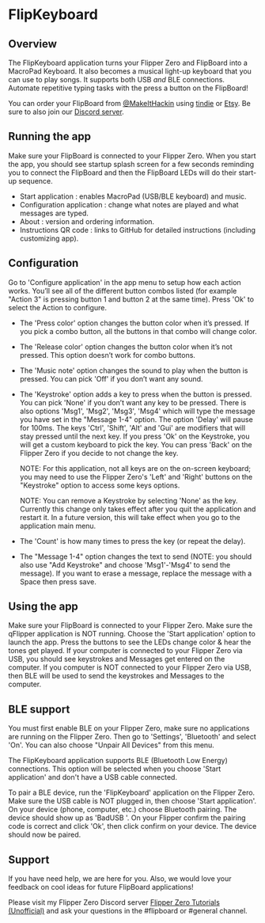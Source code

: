 # FlipKeyboard

## Overview

The FlipKeyboard application turns your Flipper Zero and FlipBoard into a MacroPad Keyboard.  It also becomes a musical light-up keyboard that you can use to play songs. It supports both USB *and* BLE connections. Automate repetitive typing tasks with the press a button on the FlipBoard!

You can order your FlipBoard from [@MakeItHackin](https://www.youtube.com/makeithackin) using [tindie](https://www.tindie.com/products/32844/) or [Etsy](https://www.etsy.com/listing/1601295558/).  Be sure to also join our [Discord server](https://discord.gg/KTThkQHj5B).

## Running the app
Make sure your FlipBoard is connected to your Flipper Zero. When you start the app, you should see startup splash screen for a few seconds reminding you to connect the FlipBoard and then the FlipBoard LEDs will do their start-up sequence.
  - Start application : enables MacroPad (USB/BLE keyboard) and music.
  - Configuration application : change what notes are played and what messages are typed.
  - About : version and ordering information.
  - Instructions QR code : links to GitHub for detailed instructions (including customizing app).

## Configuration

Go to 'Configure application' in the app menu to setup how each action works. You’ll see all of the different button combos listed (for example "Action 3" is pressing button 1 and button 2 at the same time). Press 'Ok' to select the Action to configure.

  - The 'Press color' option changes the button color when it’s pressed. If you pick a combo button, all the buttons in that combo will change color.

  - The 'Release color' option changes the button color when it’s not pressed. This option doesn’t work for combo buttons.

  - The 'Music note' option changes the sound to play when the button is pressed. You can pick 'Off' if you don’t want any sound.

  - The 'Keystroke' option adds a key to press when the button is pressed. You can pick 'None' if you don’t want any key to be pressed.  There is also options 'Msg1', 'Msg2', 'Msg3', 'Msg4' which will type the message you have set in the "Message 1-4" option.  The option 'Delay' will pause for 100ms. The keys 'Ctrl', 'Shift', 'Alt' and 'Gui' are modifiers that will stay pressed until the next key.  If you press 'Ok' on the Keystroke, you will get a custom keyboard to pick the key. You can press 'Back' on the Flipper Zero if you decide to not change the key.

    NOTE: For this application, not all keys are on the on-screen keyboard; you may need to use the Flipper Zero's 'Left' and 'Right' buttons on the "Keystroke" option to access some keys options.

    NOTE: You can remove a Keystroke by selecting 'None' as the key.  Currently this change only takes effect after you quit the application and restart it.  In a future version, this will take effect when you go to the application main menu.

  - The 'Count' is how many times to press the key (or repeat the delay). 

  - The "Message 1-4" option changes the text to send (NOTE: you should also use "Add Keystroke" and choose 'Msg1'-'Msg4' to send the message). If you want to erase a message, replace the message with a Space then press save.

## Using the app

Make sure your FlipBoard is connected to your Flipper Zero.  Make sure the qFlipper application is NOT running. Choose the 'Start application' option to launch the app.  Press the buttons to see the LEDs change color & hear the tones get played. If your computer is connected to your Flipper Zero via USB, you should see keystrokes and Messages get entered on the computer.  If you computer is NOT connected to your Flipper Zero via USB, then BLE will be used to send the keystrokes and Messages to the computer.

## BLE support
You must first enable BLE on your Flipper Zero, make sure no applications are running on the Flipper Zero.  Then go to 'Settings', 'Bluetooth' and select 'On'.  You can also choose "Unpair All Devices" from this menu.

The FlipKeyboard application supports BLE (Bluetooth Low Energy) connections.  This option will be selected when you choose 'Start application' and don't have a USB cable connected.

To pair a BLE device, run the 'FlipKeyboard' application on the Flipper Zero.  Make sure the USB cable is NOT plugged in, then choose 'Start application'.  On your device (phone, computer, etc.) choose Bluetooth pairing.  The device should show up as 'BadUSB <flipper name>'.  On your Flipper confirm the pairing code is correct and click 'Ok', then click confirm on your device.  The device should now be paired.

## Support

If you have need help, we are here for you.  Also, we would love your feedback on cool ideas for future FlipBoard applications!

Please visit my Flipper Zero Discord server [Flipper Zero Tutorials (Unofficial)](https://discord.gg/KTThkQHj5B) and ask your questions in the #flipboard or #general channel.
